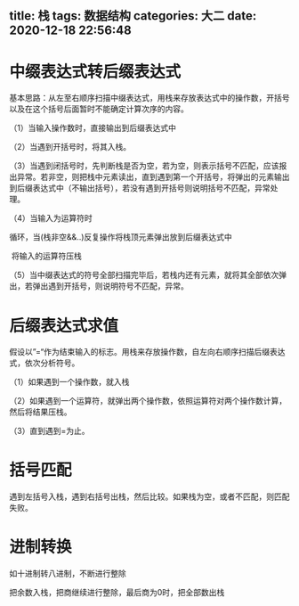 title: 栈
tags: 数据结构
categories: 大二
date: 2020-12-18 22:56:48
---

# 中缀表达式转后缀表达式

基本思路：从左至右顺序扫描中缀表达式，用栈来存放表达式中的操作数，开括号以及在这个括号后面暂时不能确定计算次序的内容。

（1）当输入操作数时，直接输出到后缀表达式中

（2）当遇到开括号时，将其入栈。

（3）当遇到闭括号时，先判断栈是否为空，若为空，则表示括号不匹配，应该报出异常。若非空，则把栈中元素读出，直到遇到第一个开括号，将弹出的元素输出到后缀表达式中（不输出括号），若没有遇到开括号则说明括号不匹配，异常处理。

（4）当输入为运算符时

​			循环，当(栈非空&&..)反复操作将栈顶元素弹出放到后缀表达式中

​            将输入的运算符压栈          

（5）当中缀表达式的符号全部扫描完毕后，若栈内还有元素，就将其全部依次弹出，若弹出遇到开括号，则说明符号不匹配，异常。 

# 后缀表达式求值

假设以”=“作为结束输入的标志。用栈来存放操作数，自左向右顺序扫描后缀表达式，依次分析符号。

（1）如果遇到一个操作数，就入栈

（2）如果遇到一个运算符，就弹出两个操作数，依照运算符对两个操作数计算，然后将结果压栈。

（3）直到遇到=为止。

# 括号匹配

遇到左括号入栈，遇到右括号出栈，然后比较。如果栈为空，或者不匹配，则匹配失败。

# 进制转换

如十进制转八进制，不断进行整除

把余数入栈，把商继续进行整除，最后商为0时，把全部数出栈

